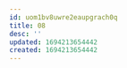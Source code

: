 ```yaml
---
id: uom1bv8uwre2eaupgrach0q
title: 08
desc: ''
updated: 1694213654442
created: 1694213654442
---
```

